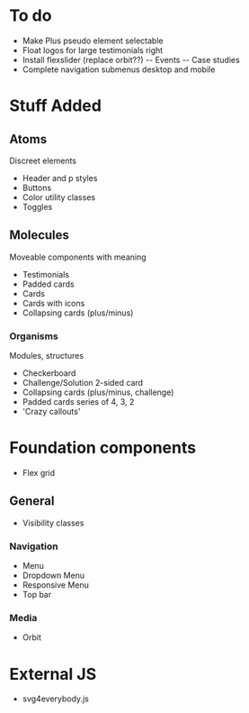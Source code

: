 # To do
- Make Plus pseudo element selectable
- Float logos for large testimonials right
- Install flexslider (replace orbit??)
-- Events
-- Case studies
- Complete navigation submenus desktop and mobile

# Stuff Added

## Atoms
Discreet elements
- Header and p styles
- Buttons
- Color utility classes
- Toggles

## Molecules
Moveable components with meaning
- Testimonials
- Padded cards
- Cards
- Cards with icons
- Collapsing cards (plus/minus)

### Organisms
Modules, structures
- Checkerboard
- Challenge/Solution 2-sided card
- Collapsing cards (plus/minus, challenge)
- Padded cards series of 4, 3, 2
- 'Crazy callouts'


# Foundation components 
- Flex grid

## General
- Visibility classes

### Navigation
- Menu
- Dropdown Menu
- Responsive Menu
- Top bar

### Media
- Orbit

# External JS
- svg4everybody.js